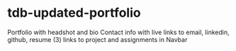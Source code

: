# tdb-updated-portfolio
Portfolio with headshot and bio
Contact info with live links to email, linkedin, github, resume
(3) links to project and assignments in Navbar
